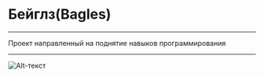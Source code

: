 # Бейглз(Bagles)
___

Проект направленный на поднятие навыков программирования

___

![Alt-текст](https://druzhniy-center.ru/wp-content/uploads/8/3/9/8393ebcc7e2447b3ba3bdd6d13a18988.jpeg "Гы")
